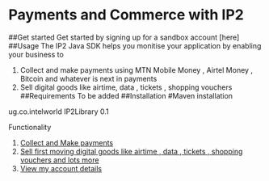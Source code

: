 # Payments and Commerce with IP2
##Get started 
Get started by signing up for a sandbox account [here] 
##Usage 
The IP2 Java SDK helps you monitise your application by enabling your business to      
1. Collect and make payments using MTN Mobile Money , Airtel Money , Bitcoin and whatever is next in payments    
2. Sell digital goods like airtime, data , tickets , shopping vouchers     
##Requirements 
To be added 
##Installation
#Maven installation
<dependency>
  <groupId>ug.co.intelworld</groupId>
  <artifactId>IP2Library</artifactId>
  <version>0.1</version>
</dependency>

Functionality    
1. [Collect and Make payments](https://github.com/IP2Labs/ip2-sdk-java/wiki/Payments)  
2. [Sell first moving digital goods like airtime , data , tickets , shopping vouchers and lots more](https://github.com/IP2Labs/ip2-sdk-java/wiki/Commerce)    
3. [View my account details](https://github.com/IP2Labs/ip2-sdk-java/wiki/Accounts)   


